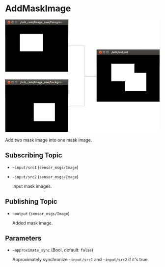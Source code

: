 # AddMaskImage
![](images/add_mask_image.png)

Add two mask image into one mask image.

## Subscribing Topic
* `~input/src1` (`sensor_msgs/Image`)
* `~input/src2` (`sensor_msgs/Image`)

  Input mask images.
## Publishing Topic
* `~output` (`sensor_msgs/Image`)

  Added mask image.
## Parameters
* `~approximate_sync` (Bool, default: `false`)

  Approximately synchronize `~input/src1` and `~input/src2` if it's true.
